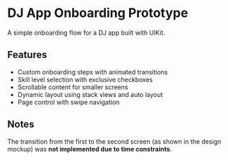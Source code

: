 # DJ App Onboarding Prototype

A simple onboarding flow for a DJ app built with UIKit.

## Features

- Custom onboarding steps with animated transitions  
- Skill level selection with exclusive checkboxes  
- Scrollable content for smaller screens  
- Dynamic layout using stack views and auto layout  
- Page control with swipe navigation

## Notes

The transition from the first to the second screen (as shown in the design mockup) was **not implemented due to time constraints**.
